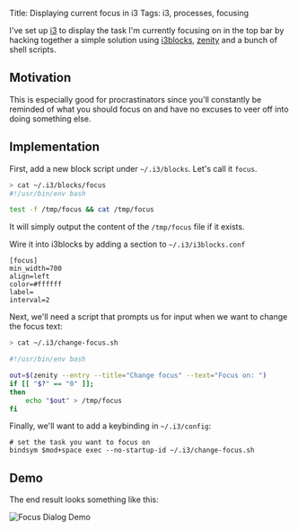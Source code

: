 Title: Displaying current focus in i3
Tags: i3, processes, focusing

I've set up [i3](https://i3wm.org/) to display the task I'm currently focusing
on in the top bar by hacking together a simple solution using
[i3blocks](https://github.com/vivien/i3blocks),
[zenity](https://help.gnome.org/users/zenity/3.32/)
and a bunch of shell scripts.

<!-- PELICAN_END_SUMMARY -->

## Motivation

This is especially good for procrastinators since you'll constantly be reminded
of what you should focus on and have no excuses to veer off into doing
something else.


## Implementation

First, add a new block script under `~/.i3/blocks`. Let's call it `focus`.

```sh
> cat ~/.i3/blocks/focus
#!/usr/bin/env bash

test -f /tmp/focus && cat /tmp/focus
```

It will simply output the content of the `/tmp/focus` file if it exists.

Wire it into i3blocks by adding a section to `~/.i3/i3blocks.conf`

```text
[focus]
min_width=700
align=left
color=#ffffff
label=
interval=2
```

Next, we'll need a script that prompts us for input when we want to change
the focus text:

```sh
> cat ~/.i3/change-focus.sh

#!/usr/bin/env bash

out=$(zenity --entry --title="Change focus" --text="Focus on: ")
if [[ "$?" == "0" ]];
then
    echo "$out" > /tmp/focus
fi
```

Finally, we'll want to add a keybinding in `~/.i3/config`:

```text
# set the task you want to focus on
bindsym $mod+space exec --no-startup-id ~/.i3/change-focus.sh
```

## Demo

The end result looks something like this:

![Focus Dialog Demo](/images/focus_demo.png)
